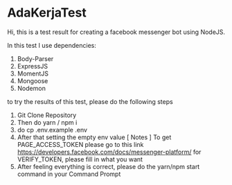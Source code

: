 # AdaKerjaTest

Hi, this is a test result for creating a facebook messenger bot using NodeJS.

In this test I use dependencies:
1. Body-Parser
2. ExpressJS
3. MomentJS
4. Mongoose
5. Nodemon

to try the results of this test, please do the following steps
1. Git Clone Repository
2. Then do yarn / npm i
3. do cp .env.example .env
4. After that setting the empty env value
[ Notes ]
To get PAGE_ACCESS_TOKEN please go to this link
https://developers.facebook.com/docs/messenger-platform/
for VERIFY_TOKEN, please fill in what you want
5. After feeling everything is correct, please do the yarn/npm start command in your Command Prompt